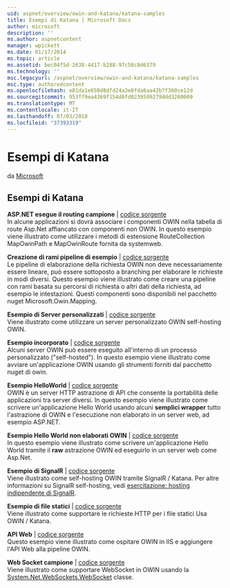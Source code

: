 ```yaml
---
uid: aspnet/overview/owin-and-katana/katana-samples
title: Esempi di Katana | Microsoft Docs
author: microsoft
description: ''
ms.author: aspnetcontent
manager: wpickett
ms.date: 01/17/2014
ms.topic: article
ms.assetid: bec04f5d-2638-4417-b288-97c58c8d6379
ms.technology: ''
msc.legacyurl: /aspnet/overview/owin-and-katana/katana-samples
msc.type: authoredcontent
ms.openlocfilehash: e81da1e650d8dfd24a3e0fda6aa42b7f360ce12d
ms.sourcegitcommit: 953ff9ea4369f154d6fd0239599279ddd3280009
ms.translationtype: MT
ms.contentlocale: it-IT
ms.lasthandoff: 07/03/2018
ms.locfileid: "37393319"
---
```

<a name="katana-samples"></a>Esempi di Katana
====================
da [Microsoft](https://github.com/microsoft)

## <a name="katana-samples"></a>Esempi di Katana

**ASP.NET esegue il routing campione** | [codice sorgente](http://aspnet.codeplex.com/sourcecontrol/latest#Samples/Katana/AspNetRoutes/ReadMe.txt)  
In alcune applicazioni si dovrà associare i componenti OWIN nella tabella di route Asp.Net affiancato con componenti non OWIN. In questo esempio viene illustrato come utilizzare i metodi di estensione RouteCollection MapOwinPath e MapOwinRoute fornita da systemweb.

**Creazione di rami pipeline di esempio** | [codice sorgente](http://aspnet.codeplex.com/sourcecontrol/latest#Samples/Katana/BranchingPipelines/ReadMe.txt)  
Le pipeline di elaborazione della richiesta OWIN non deve necessariamente essere lineare, può essere sottoposto a branching per elaborare le richieste in modi diversi. Questo esempio viene illustrato come creare una pipeline con rami basata su percorsi di richiesta o altri dati della richiesta, ad esempio le intestazioni. Questi componenti sono disponibili nel pacchetto nuget Microsoft.Owin.Mapping.

**Esempio di Server personalizzati** | [codice sorgente](http://aspnet.codeplex.com/sourcecontrol/latest#Samples/Katana/CustomServer/MyCustomServer/CustomServer.cs)   
Viene illustrato come utilizzare un server personalizzato OWIN self-hosting OWIN.

**Esempio incorporato** | [codice sorgente](http://aspnet.codeplex.com/sourcecontrol/latest#Samples/Katana/Embedded/ReadMe.txt)  
Alcuni server OWIN può essere eseguito all'interno di un processo personalizzato (&quot;self-hosted&quot;). In questo esempio viene illustrato come avviare un'applicazione OWIN usando gli strumenti forniti dal pacchetto nuget di owin.

**Esempio HelloWorld** | [codice sorgente](http://aspnet.codeplex.com/sourcecontrol/latest#Samples/Katana/HelloWorld/ReadMe.txt)  
OWIN è un server HTTP astrazione di API che consente la portabilità delle applicazioni tra server diversi. In questo esempio viene illustrato come scrivere un'applicazione Hello World usando alcuni **semplici wrapper** tutto l'astrazione di OWIN e l'esecuzione non elaborato in un server web, ad esempio ASP.NET.

**Esempio Hello World non elaborati OWIN** | [codice sorgente](http://aspnet.codeplex.com/sourcecontrol/latest#Samples/Katana/HelloWorldRawOwin/ReadMe.txt)  
In questo esempio viene illustrato come scrivere un'applicazione Hello World tramite il **raw** astrazione OWIN ed eseguirlo in un server web come Asp.Net.

**Esempio di SignalR** | [codice sorgente](http://aspnet.codeplex.com/sourcecontrol/latest#Samples/Katana/SignalR/Program.cs)  
Viene illustrato come self-hosting OWIN tramite SignalR / Katana. Per altre informazioni su SignalR self-hosting, vedi [esercitazione: hosting indipendente di SignalR](../../../signalr/overview/deployment/tutorial-signalr-self-host.md).

**Esempio di file statici** | [codice sorgente](http://aspnet.codeplex.com/sourcecontrol/latest#Samples/Katana/StaticFilesSample/Startup.cs)   
Viene illustrato come supportare le richieste HTTP per i file statici Usa OWIN / Katana.

**API Web** | [codice sorgente](http://aspnet.codeplex.com/sourcecontrol/latest#Samples/Katana/WebApi/ReadMe.txt)   
Questo esempio viene illustrato come ospitare OWIN in IIS e aggiungere l'API Web alla pipeline OWIN.

**Web Socket campione** | [codice sorgente](http://aspnet.codeplex.com/sourcecontrol/latest#Samples/Katana/WebSocketSample/WebSocketServer/Startup.cs)   
Viene illustrato come supportare WebSocket in OWIN usando la [System.Net.WebSockets.WebSocket](https://msdn.microsoft.com/library/system.net.websockets.websocket(v=vs.110).aspx) classe.
